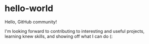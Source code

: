 # hello-world

Hello, GitHub community!

I'm looking forward to contributing to interesting and useful projects, learning knew skills, and showing off what I can do (:

